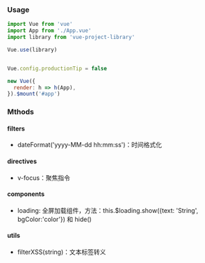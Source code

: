 ### Usage
```javascript
import Vue from 'vue'
import App from './App.vue'
import library from 'vue-project-library'

Vue.use(library)


Vue.config.productionTip = false

new Vue({
  render: h => h(App),
}).$mount('#app')

```
### Mthods
#### filters
- dateFormat('yyyy-MM-dd hh:mm:ss')：时间格式化

#### directives
- v-focus：聚焦指令

#### components
- loading: 全屏加载组件，方法：this.$loading.show({text: 'String', bgColor:'color'}) 和 hide()

#### utils
- filterXSS(string)：文本标签转义
